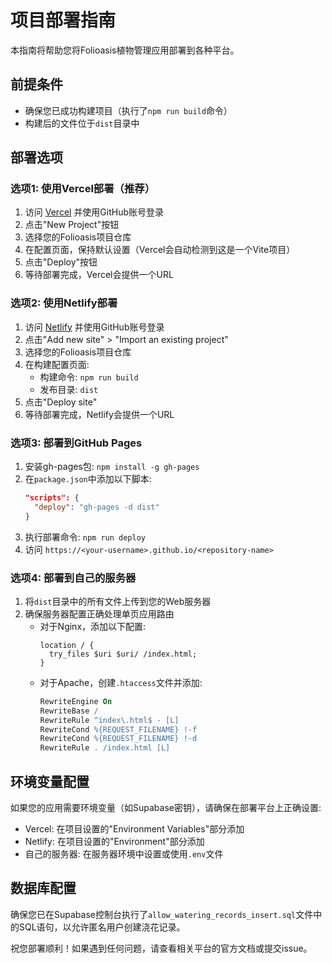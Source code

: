 # 项目部署指南

本指南将帮助您将Folioasis植物管理应用部署到各种平台。

## 前提条件
- 确保您已成功构建项目（执行了`npm run build`命令）
- 构建后的文件位于`dist`目录中

## 部署选项

### 选项1: 使用Vercel部署（推荐）
1. 访问 [Vercel](https://vercel.com/) 并使用GitHub账号登录
2. 点击"New Project"按钮
3. 选择您的Folioasis项目仓库
4. 在配置页面，保持默认设置（Vercel会自动检测到这是一个Vite项目）
5. 点击"Deploy"按钮
6. 等待部署完成，Vercel会提供一个URL

### 选项2: 使用Netlify部署
1. 访问 [Netlify](https://www.netlify.com/) 并使用GitHub账号登录
2. 点击"Add new site" > "Import an existing project"
3. 选择您的Folioasis项目仓库
4. 在构建配置页面:
   - 构建命令: `npm run build`
   - 发布目录: `dist`
5. 点击"Deploy site"
6. 等待部署完成，Netlify会提供一个URL

### 选项3: 部署到GitHub Pages
1. 安装gh-pages包: `npm install -g gh-pages`
2. 在`package.json`中添加以下脚本:
   ```json
   "scripts": {
     "deploy": "gh-pages -d dist"
   }
   ```
3. 执行部署命令: `npm run deploy`
4. 访问 `https://<your-username>.github.io/<repository-name>`

### 选项4: 部署到自己的服务器
1. 将`dist`目录中的所有文件上传到您的Web服务器
2. 确保服务器配置正确处理单页应用路由
   - 对于Nginx，添加以下配置:
     ```nginx
     location / {
       try_files $uri $uri/ /index.html;
     }
     ```
   - 对于Apache，创建`.htaccess`文件并添加:
     ```apache
     RewriteEngine On
     RewriteBase /
     RewriteRule ^index\.html$ - [L]
     RewriteCond %{REQUEST_FILENAME} !-f
     RewriteCond %{REQUEST_FILENAME} !-d
     RewriteRule . /index.html [L]
     ```

## 环境变量配置
如果您的应用需要环境变量（如Supabase密钥），请确保在部署平台上正确设置:
- Vercel: 在项目设置的"Environment Variables"部分添加
- Netlify: 在项目设置的"Environment"部分添加
- 自己的服务器: 在服务器环境中设置或使用`.env`文件

## 数据库配置
确保您已在Supabase控制台执行了`allow_watering_records_insert.sql`文件中的SQL语句，以允许匿名用户创建浇花记录。

祝您部署顺利！如果遇到任何问题，请查看相关平台的官方文档或提交issue。